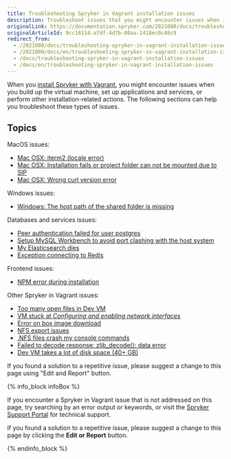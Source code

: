 ```yaml
---
title: Troubleshooting Spryker in Vagrant installation issues
description: Troubleshoot issues that you might encounter issues when installing Spryker with Vagrant
originalLink: https://documentation.spryker.com/2021080/docs/troubleshooting-spryker-in-vagrant-installation-issues
originalArticleId: 9cc16114-a7df-4d7b-80aa-1418ec0c46c9
redirect_from:
  - /2021080/docs/troubleshooting-spryker-in-vagrant-installation-issues
  - /2021080/docs/en/troubleshooting-spryker-in-vagrant-installation-issues
  - /docs/troubleshooting-spryker-in-vagrant-installation-issues
  - /docs/en/troubleshooting-spryker-in-vagrant-installation-issues
---
```


When you [install Spryker with Vagrant](/docs/scos/dev/setup/installing-spryker-with-vagrant/b2b-or-b2c-demo-shop-installation-mac-os-or-linux-with-development-virtual-machine.html), you might encounter issues when you build up the virtual machine, set up applications and services, or perform other installation-related actions. The following sections can help you troubleshoot these types of issues.

## Topics

MacOS issues:
  * [Mac OSX: iterm2 (locale error)](/docs/scos/dev/troubleshooting/spryker-in-vagrant-issues/macos-issues/mac-osx-iterm2-locale-error.html)
  * [Mac OSX: Installation fails or project folder can not be mounted due to SIP](/docs/scos/dev/troubleshooting/spryker-in-vagrant-issues/macos-issues/mac-osx-installation-fails-or-project-folder-can-not-be-mounted-due-to-sip.html)
  * [Mac OSX: Wrong curl version error](/docs/scos/dev/troubleshooting/spryker-in-vagrant-issues/macos-issues/mac-osx-wrong-curl-version-error.html)

Windows issues:
  * [Windows: The host path of the shared folder is missing](/docs/scos/dev/troubleshooting/spryker-in-vagrant-issues/windows-issues/windows-the-host-path-of-the-shared-folder-is-missing.html)

Databases and services issues:
  * [Peer authentication failed for user postgres](/docs/scos/dev/troubleshooting/spryker-in-vagrant-issues/databases-and-services-issues/peer-authentication-failed-for-user-postgres.html)
  * [Setup MySQL Workbench to avoid port clashing with the host system](/docs/scos/dev/troubleshooting/spryker-in-vagrant-issues/databases-and-services-issues/setup-mysql-workbench-to-avoid-port-clashing-with-the-host-system.html)
  * [My Elasticsearch dies](/docs/scos/dev/troubleshooting/spryker-in-vagrant-issues/databases-and-services-issues/my-elasticsearch-dies.html)
  * [Exception connecting to Redis](/docs/scos/dev/troubleshooting/spryker-in-vagrant-issues/databases-and-services-issues/exception-connecting-to-redis.html)

Frontend issues:
  * [NPM error during installation](/docs/scos/dev/troubleshooting/spryker-in-vagrant-issues/frontend-issues/npm-error-during-installation.html)

Other Spryker in Vagrant issues:
  * [Too many open files in Dev VM](/docs/scos/dev/troubleshooting/spryker-in-vagrant-issues/other-spryker-in-vagrant-issues/too-many-open-files-in-dev-vm.html)
  * [VM stuck at *Configuring and enabling network interfaces*](/docs/scos/dev/troubleshooting/spryker-in-vagrant-issues/other-spryker-in-vagrant-issues/vm-stuck-at-configuring-and-enabling-network-interfaces.html)
  * [Error on box image download](/docs/scos/dev/troubleshooting/spryker-in-vagrant-issues/other-spryker-in-vagrant-issues/error-on-box-image-download.html)
  * [NFS export issues](/docs/scos/dev/troubleshooting/spryker-in-vagrant-issues/other-spryker-in-vagrant-issues/nfs-export-issues.html)
  * [.NFS files crash my console commands](/docs/scos/dev/troubleshooting/spryker-in-vagrant-issues/other-spryker-in-vagrant-issues/.nfs-files-crash-my-console-commands.html)
  * [Failed to decode response: zlib_decode(): data error](/docs/scos/dev/troubleshooting/spryker-in-vagrant-issues/other-spryker-in-vagrant-issues/failed-to-decode-response-zlib-decode-data-error.html)
  * [Dev VM takes a lot of disk space (40+ GB)](/docs/scos/dev/troubleshooting/spryker-in-vagrant-issues/other-spryker-in-vagrant-issues/dev-vm-takes-a-lot-of-disk-space-40-gb.html)


If you found a solution to a repetitive issue, please suggest a change to this page using "Edit and Report" button.

{% info_block infoBox %}

If you encounter a Spryker in Vagrant issue that is not addressed on this page, try searching by an error output or keywords, or visit the [Spryker Support Portal](https://spryker.force.com/support/s/) for technical support.

If you found a solution to a repetitive issue, please suggest a change to this page by clicking the **Edit or Report** button.

{% endinfo_block %}

